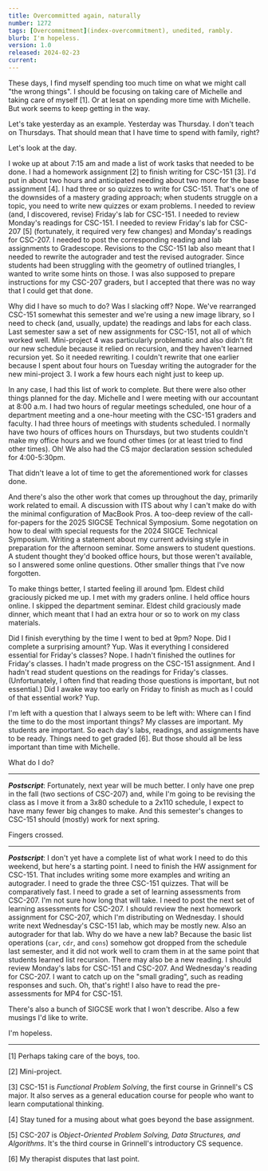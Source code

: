 ```yaml
---
title: Overcommitted again, naturally
number: 1272
tags: [Overcommitment](index-overcommitment), unedited, rambly.
blurb: I'm hopeless.
version: 1.0
released: 2024-02-23
current: 
---
```

These days, I find myself spending too much time on what we might call "the wrong things". I should be focusing on taking care of Michelle and taking care of myself [1]. Or at lesat on spending more time with Michelle. But work seems to keep getting in the way.

Let's take yesterday as an example. Yesterday was Thursday. I don't teach on Thursdays. That should mean that I have time to spend with family, right?

Let's look at the day.

I woke up at about 7:15 am and made a list of work tasks that needed to be done. I had a homework assignment [2] to finish writing for CSC-151 [3]. I'd put in about two hours and anticipated needing about two more for the base assignment [4]. I had three or so quizzes to write for CSC-151. That's one of the downsides of a mastery grading approach; when students struggle on a topic, you need to write new quizzes or exam problems. I needed to review (and, I discovered, revise) Friday's lab for CSC-151. I needed to review Monday's readings for CSC-151. I needed to review Friday's lab for CSC-207 [5] (fortunately, it required very few changes) and Monday's readings for CSC-207. I needed to post the corresponding reading and lab assignments to Gradescope. Revisions to the CSC-151 lab also meant that I needed to rewrite the autograder and test the revised autograder. Since students had been struggling with the geometry of outlined triangles, I wanted to write some hints on those. I was also supposed to prepare instructions for my CSC-207 graders, but I accepted that there was no way that I could get that done.

Why did I have so much to do? Was I slacking off? Nope. We've rearranged CSC-151 somewhat this semester and we're using a new image library, so I need to check (and, usually, update) the readings and labs for each class. Last semester saw a set of new assignments for CSC-151, not all of which worked well. Mini-project 4 was particularly problematic and also didn't fit our new schedule because it relied on recursion, and they haven't learned recursion yet. So it needed rewriting. I couldn't rewrite that one earlier because I spent about four hours on Tuesday writing the autograder for the new mini-project 3. I work a few hours each night just to keep up.

In any case, I had this list of work to complete. But there were also other things planned for the day. Michelle and I were meeting with our accountant at 8:00 a.m. I had two hours of regular meetings scheduled, one hour of a department meeting and a one-hour meeting with the CSC-151 graders and faculty. I had three hours of meetings with students scheduled. I normally have two hours of offices hours on Thursdays, but two students couldn't make my office hours and we found other times (or at least tried to find other times). Oh! We also had the CS major declaration session scheduled for 4:00-5:30pm. 

That didn't leave a lot of time to get the aforementioned work for classes done.

And there's also the other work that comes up throughout the day, primarily work related to email. A discussion with ITS about why I can't make do with the minimal configuration of MacBook Pros. A too-deep review of the call-for-papers for the 2025 SIGCSE Technical Symposium. Some negotation on how to deal with special requests for the 2024 SIGCE Technical Symposium. Writing a statement about my current advising style in preparation for the afternoon seminar. Some answers to student questions.  A student thought they'd booked office hours, but those weren't available, so I answered some online questions.  Other smaller things that I've now forgotten. 

To make things better, I started feeling ill around 1pm. Eldest child graciously picked me up. I met with my graders online. I held office hours online. I skipped the department seminar. Eldest child graciously made dinner, which meant that I had an extra hour or so to work on my class materials.

Did I finish everything by the time I went to bed at 9pm? Nope. Did I complete a surprising amount? Yup. Was it everything I considered essential for Friday's classes? Nope. I hadn't finished the outlines for Friday's classes. I hadn't made progress on the CSC-151 assignment. And I hadn't read student questions on the readings for Friday's classes. (Unfortunately, I often find that reading those questions is important, but not essential.) Did I awake way too early on Friday to finish as much as I could of that essential work? Yup.

I'm left with a question that I always seem to be left with: Where can I find the time to do the most important things? My classes are important. My students are important. So each day's labs, readings, and assignments have to be ready. Things need to get graded [6]. But those should all be less important than time with Michelle. 

What do I do?

---

**_Postscript_**: Fortunately, next year will be much better. I only have one prep in the fall (two sections of CSC-207) and, while I'm going to be revising the class as I move it from a 3x80 schedule to a 2x110 schedule, I expect to have many fewer big changes to make. And this semester's changes to CSC-151 should (mostly) work for next spring.

Fingers crossed.

---

**_Postscript_**: I don't yet have a complete list of what work I need to do this weekend, but here's a starting point. I need to finish the HW assignment for CSC-151. That includes writing some more examples and writing an autograder. I need to grade the three CSC-151 quizzes. That will be comparatively fast. I need to grade a set of learning assessments from CSC-207. I'm not sure how long that will take. I need to post the next set of learning assessments for CSC-207. I should review the next homework assignment for CSC-207, which I'm distributing on Wednesday.  I should write next Wednesday's CSC-151 lab, which may be mostly new. Also an autograder for that lab. Why do we have a new lab? Because the basic list operations (`car`, `cdr`, and `cons`) somehow got dropped from the schedule last semester, and it did not work well to cram them in at the same point that students learned list recursion. There may also be a new reading. I should review Monday's labs for CSC-151 and CSC-207. And Wednesday's reading for CSC-207. I want to catch up on the "small grading", such as reading responses and such. Oh, that's right! I also have to read the pre-assessments for MP4 for CSC-151.

There's also a bunch of SIGCSE work that I won't describe. Also a few musings I'd like to write.

I'm hopeless.

---

[1] Perhaps taking care of the boys, too.

[2] Mini-project.

[3] CSC-151 is _Functional Problem Solving_, the first course in Grinnell's CS major. It also serves as a general education course for people who want to learn computational thinking.

[4] Stay tuned for a musing about what goes beyond the base assignment.

[5] CSC-207 is _Object-Oriented Problem Solving, Data Structures, and Algorithms_. It's the third course in Grinnell's introductory CS sequence.

[6] My therapist disputes that last point.
